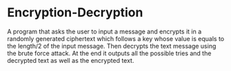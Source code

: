 # Encryption-Decryption
A program that asks the user to input a message and encrypts it in a randomly generated ciphertext which follows a key whose value is equals to the length/2 of the input message. Then decrypts the text message using the brute force attack. At the end it outputs all the possible tries and the decrypted text as well as the encrypted text.
